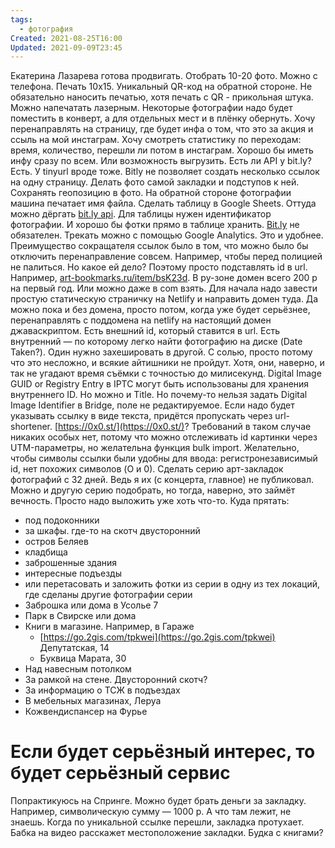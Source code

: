 ```yaml
---
tags:
  - фотография
Created: 2021-08-25T16:00
Updated: 2021-09-09T23:45
---
```

Екатерина Лазарева готова продвигать.
Отобрать 10-20 фото. Можно с телефона. Печать 10х15.
Уникальный QR-код на обратной стороне. Не обязательно наносить печатью, хотя печать с QR - прикольная штука. Можно напечатать лазерным. Некоторые фотографии надо будет поместить в конверт, а для отдельных мест и в плёнку обернуть.
Хочу перенаправлять на страницу, где будет инфа о том, что это за акция и ссыль на мой инстаграм. Хочу смотреть статистику по переходам: время, количество, перешли ли потом в инстаграм. Хорошо бы иметь инфу сразу по всем. Или возможность выгрузить.
Есть ли API у bit.ly? Есть. У tinyurl вроде тоже.
Bitly не позволяет создать несколько ссылок на одну страницу.
Делать фото самой закладки и подступов к ней. Сохранять геопозицию в фото.
На обратной стороне фотографии машина печатает имя файла.
Сделать таблицу в Google Sheets. Оттуда можно дёргать [bit.ly api](https://dev.bitly.com/). Для таблицы нужен идентификатор фотографии. И хорошо бы фотки прямо в таблице хранить.
[Bit.ly](http://bit.ly) не обязателен. Трекать можно с помощью Google Analytics. Это и удобнее. Преимущество сокращателя ссылок было в том, что можно было бы отключить перенаправление совсем. Например, чтобы перед полицией не палиться. Но какое ей дело?
Поэтому просто подставлять id в url. Например, [art-bookmarks.ru/item/bsK23d](http://art-bookmarks.ru/item/bsK23d). В ру-зоне домен всего 200 р на первый год. Или можно даже в com взять. Для начала надо завести простую статическую страничку на Netlify и направить домен туда. Да можно пока и без домена, просто потом, когда уже будет серьёзнее, перенаправлять с поддомена на netlify на настоящий домен джаваскриптом.
Есть внешний id, который ставится в url. Есть внутренний — по которому легко найти фотографию на диске (Date Taken?). Один нужно захешировать в другой. С солью, просто потому что это несложно, и всякие айтишники не пройдут. Хотя, они, наверно, и так не угадают время съёмки с точностью до милисекунд.
Digital Image GUID or Registry Entry в IPTC могут быть использованы для хранения внутреннего ID. Но можно и Title. Но почему-то нельзя задать Digital Image Identifier в Bridge, поле не редактируемое.
Если надо будет указывать ссылку в виде текста, придётся пропускать через url-shortener. [https://0x0.st/](https://0x0.st/)? Требований в таком случае никаких особых нет, потому что можно отслеживать id картинки через UTM-параметры, но желательна функция bulk import. Желательно, чтобы символы ссылки были удобны для ввода: регистронезависимый id, нет похожих символов (O и 0).
Сделать серию арт-закладок фотографий с 32 дней. Ведь я их (с концерта, главное) не публиковал. Можно и другую серию подобрать, но тогда, наверно, это займёт вечность. Просто надо выложить уже хоть что-то.
Куда прятать:
- под подоконники
- за шкафы. где-то на скотч двусторонний
- остров Беляев
- кладбища
- заброшенные здания
- интересные подъезды
- или перетасовать и заложить фотки из серии в одну из тех локаций, где сделаны другие фотографии серии
- Заброшка или дома в Усолье 7
- Парк в Свирске или дома
- Книги в магазине. Например, в Гараже
    - [https://go.2gis.com/tpkwei](https://go.2gis.com/tpkwei) Депутатская, 14
    - Буквица Марата, 30
- Над навесным потолком
- За рамкой на стене. Двусторонний скотч?
- За информацию о ТСЖ в подъездах
- В мебельных магазинах, Леруа
- Кожвендиспансер на Фурье
# Если будет серьёзный интерес, то будет серьёзный сервис
Попрактикуюсь на Спринге. Можно будет брать деньги за закладку. Например, символическую сумму — 1000 р. А что там лежит, не знаешь.
Когда по уникальной ссылке перешли, закладка протухает.
Бабка на видео расскажет местоположение закладки. Будка с книгами?
